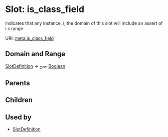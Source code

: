 # Slot: is_class_field


indicates that any instance, i,  the domain of this slot will include an assert of i s range

URI: [meta:is_class_field](https://w3id.org/biolink/biolinkml/meta/is_class_field)
## Domain and Range

[SlotDefinition](SlotDefinition.md) ->  <sub>OPT</sub> [Boolean](Boolean.md)
## Parents

## Children

## Used by

 * [SlotDefinition](SlotDefinition.md)
